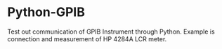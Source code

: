# Python-GPIB
Test out communication of GPIB Instrument through Python. Example is connection and measurement of HP 4284A LCR meter.
